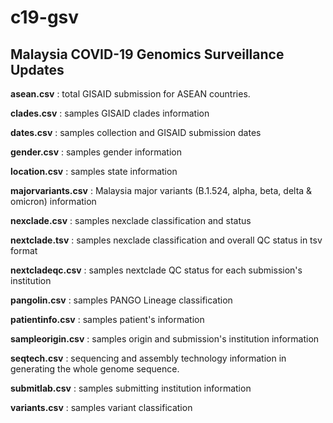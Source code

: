 # c19-gsv
<b>Malaysia COVID-19 Genomics Surveillance Updates</b>
-----------------------------------------------------
<b>asean.csv</b> : total GISAID submission for ASEAN countries.

<b>clades.csv</b> : samples GISAID clades information

<b>dates.csv</b> : samples collection and GISAID submission dates

<b>gender.csv</b> : samples gender information

<b>location.csv</b> : samples state information

<b>majorvariants.csv</b> : Malaysia major variants (B.1.524, alpha, beta, delta & omicron) information

<b>nexclade.csv</b> : samples nexclade classification and status

<b>nextclade.tsv</b> : samples nexclade classification and overall QC status in tsv format

<b>nextcladeqc.csv</b> : samples nextclade QC status for each submission's institution

<b>pangolin.csv</b> : samples PANGO Lineage classification

<b>patientinfo.csv</b> : samples patient's information

<b>sampleorigin.csv</b> : samples origin and submission's institution information

<b>seqtech.csv</b> : sequencing and assembly technology information in generating the whole genome sequence.

<b>submitlab.csv</b> : samples submitting institution information

<b>variants.csv</b> : samples variant classification
